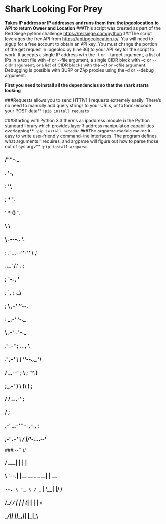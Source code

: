 # Shark Looking For Prey


**Takes IP address or IP addresses and runs them thru the ipgeolocation.io API to return Owner and Location**
###This script was created as part of the Red Siege python challenge https://redsiege.com/python
###The script leverages the free API from https://api.ipgeolocation.io/. You will need to sigup for a free account to obtain an API key. You must change the portion of the get request in ipgeoloc.py (line 36) to your API key for the script to work. It accepts a single IP address with the -t or --target argument, a list of IPs in a text file with -f or --file argument, a single CIDR block with -c or --cidr argument, or a list of CIDR blocks with the -cf or -cfile argument. Debugging is possible with BURP or ZAp proxies using the -d or --debug argument.




**First you need to install all the dependencies so that the shark starts looking**

###Requests allows you to send HTTP/1.1 requests extremely easily. There’s no need to manually add query strings to your URLs, or to form-encode your POST data**
```!pip install requests```

###Starting with Python 3.3 there's an ipaddress module in the Python standard library which provides layer 3 address manipulation capabilities overlapping**
```!pip install netaddr```
###The argparse module makes it easy to write user-friendly command-line interfaces. The program defines what arguments it requires, and argparse will figure out how to parse those out of sys.argv**
```!pip install argparse```


###              /""-._
###             .      '-,
###             :         '',
###             ;      *     '.
###             ' *         () '.
###              \               \
###               \      _.---.._ '.
###                :  .' _.--''-''  \ ,'
###  .._            '/.'             . ;
###   ; `-.          ,                \'
###    ;   `,         ;              ._\
###     ;    \     _,-'                ''--._
###      :    \_,-'                          '-._
###       \ ,-'                       .          '-._
###      .'         __.-'';            \...,__       '.
###     .'      _,-'       \              \   ''--.,__ '\
###    /   _,--' ;          \             ;           "^.}
###   ;_,-' )     \  )\      )            ;
###        /       \/  \_.,-'             ;
###       /                              ;
###    ,-'  _,-'''-.    ,-.,            ;
### ,-' _.-'        \  /    |/'-._...--'
###:--``             )/

### /  ___| |              | |
### \ `--.| |__   __ _ _ __| | __
###  `--. \ '_ \ / _` | '__| |/ /
### /\__/ / | | | (_| | |  |   <
### \____/|_| |_|\__,_|_|  |_|\_\


